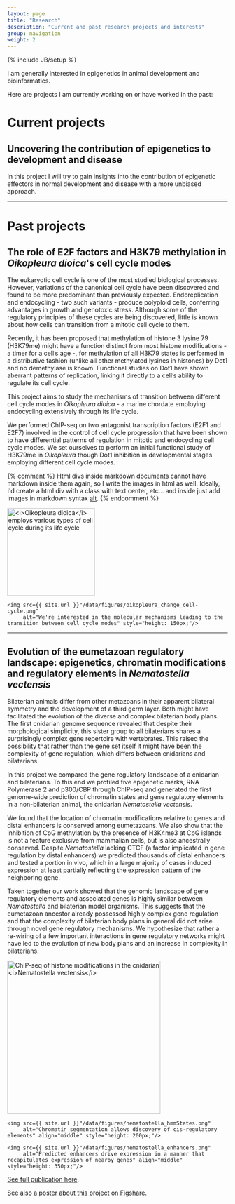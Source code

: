 ```yaml
---
layout: page
title: "Research"
description: "Current and past research projects and interests"
group: navigation
weight: 2
---
```

{% include JB/setup %}

I am generally interested in epigenetics in animal development and bioinformatics.

Here are projects I am currently working on or have worked in the past:

# Current projects

## Uncovering the contribution of epigenetics to development and disease

In this project I will try to gain insights into the contribution of epigenetic effectors in normal development and disease with a more unbiased approach.

---

# Past projects

## The role of E2F factors and H3K79 methylation in *Oikopleura dioica*'s cell cycle modes

The eukaryotic cell cycle is one of the most studied biological processes. However, variations of the canonical cell cycle have been discovered and found to be more predominant than previously expected. Endoreplication and endocycling - two such variants - produce polyploid cells, conferring advantages in growth and genotoxic stress. Although some of the regulatory principles of these cycles are being discovered, little is known about how cells can transition from a mitotic cell cycle to them.

Recently, it has been proposed that methylation of histone 3 lysine 79 (H3K79me) might have a function distinct from most histone modifications - a timer for a cell’s age -, for methylation of all H3K79 states is performed in a distributive fashion (unlike all other methylated lysines in histones) by Dot1 and no demethylase is known. Functional studies on Dot1 have shown aberrant patterns of replication, linking it directly to a cell’s ability to regulate its cell cycle.

This project aims to study the mechanisms of transition between different cell cycle modes in *Oikopleura dioica* - a marine chordate employing endocycling extensively through its life cycle.

We performed ChIP-seq on two antagonist transcription factors (E2F1 and E2F7) involved in the control of cell cycle progression that have been shown to have differential patterns of regulation in mitotic and endocycling cell cycle modes. We set ourselves to perform an initial functional study of H3K79me in *Oikopleura* though Dot1 inhibition in developmental stages employing different cell cycle modes.

{% comment %}
	Html divs inside markdown documents cannot have markdown inside them again, so I write the images in html as well.
	Ideally, I'd create a html div with a class with text:center, etc...
	and inside just add images in markdown syntax [alt](url "hover").
{% endcomment %}

<div class="center">
	<img src={{ site.url }}"/data/figures/oikopleura_lifeCycle.png"
		 alt="<i>Oikopleura dioica</i> employs various types of cell cycle during its life cycle" style="height: 200px;"/>

	<img src={{ site.url }}"/data/figures/oikopleura_change_cell-cycle.png"
		 alt="We're interested in the molecular mechanisms leading to the transition between cell cycle modes" style="height: 150px;"/>
</div>
<p style="clear: both;"> </p>

---

## Evolution of the eumetazoan regulatory landscape: epigenetics, chromatin modifications and regulatory elements in *Nematostella vectensis*

Bilaterian animals differ from other metazoans in their apparent bilateral symmetry and the development of a third germ layer. Both might have facilitated the evolution of the diverse and complex bilaterian body plans. The first cnidarian genome sequence revealed that despite their morphological simplicity, this sister group to all bilaterians shares a surprisingly complex gene repertoire with vertebrates. This raised the possibility that rather than the gene set itself it might have been the complexity of gene regulation, which differs between cnidarians and bilaterians.

In this project we compared the gene regulatory landscape of a cnidarian and bilaterians. To this end we profiled five epigenetic marks, RNA Polymerase 2 and p300/CBP through ChIP-seq and generated the first genome-wide prediction of chromatin states and gene regulatory elements in a non-bilaterian animal, the cnidarian *Nematostella vectensis*.

We found that the location of chromatin modifications relative to genes and distal enhancers is conserved among eumetazoans. We also show that the inhibition of CpG methylation by the presence of H3K4me3 at CpG islands is not a feature exclusive from mammalian cells, but is also ancestrally conserved. Despite *Nematostella* lacking CTCF (a factor implicated in gene regulation by distal enhancers) we predicted thousands of distal enhancers and tested a portion in vivo, which in a large majority of cases induced expression at least partially reflecting the expression pattern of the neighboring gene.

Taken together our work showed that the genomic landscape of gene regulatory elements and associated genes is highly similar between *Nematostella* and bilaterian model organisms. This suggests that the eumetazoan ancestor already possessed highly complex gene regulation and that the complexity of bilaterian body plans in general did not arise through novel gene regulatory mechanisms. We hypothesize that rather a re-wiring of a few important interactions in gene regulatory networks might have led to the evolution of new body plans and an increase in complexity in bilaterians.

<div class="center">
	<img src={{ site.url }}"/data/figures/nematostella_chipSeq.png"
		 alt="ChIP-seq of histone modifications in the cnidarian <i>Nematostella vectensis</i>" align="middle" style="height: 350px;"/>

	<img src={{ site.url }}"/data/figures/nematostella_hmmStates.png"
		 alt="Chromatin segmentation allows discovery of cis-regulatory elements" align="middle" style="height: 200px;"/>

	<img src={{ site.url }}"/data/figures/nematostella_enhancers.png"
		 alt="Predicted enhancers drive expression in a manner that recapitulates expression of nearby genes" align="middle" style="height: 350px;"/>
</div>

<p style="clear: both;"> </p>

[See full publication here][1].

[See also a poster about this project on Figshare][2].

[1]: http://genome.cshlp.org/content/24/4/639.full
[2]: http://figshare.com/articles/Identification_of_gene_regulatory_elements_in_the_sea_anemone_Nematostella_vectensis/107026
